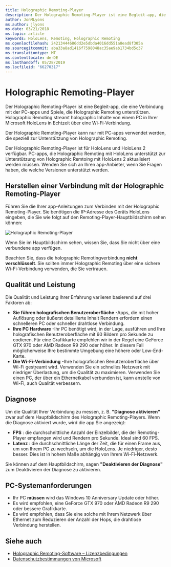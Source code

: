 ```yaml
---
title: Holographic Remoting-Player
description: Der Holographic Remoting-Player ist eine Begleit-app, die eine Verbindung mit der PC-apps und Spiele, die Holographic Remoting unterstützen. Holographic Remoting streamt holographic Inhalte von einem PC in Ihrer Microsoft HoloLens in Echtzeit über eine Wi-Fi-Verbindung.
author: JonMLyons
ms.author: jlyons
ms.date: 03/21/2018
ms.topic: article
keywords: HoloLens, Remoting, Holographic Remoting
ms.openlocfilehash: 24213444686dd2e5dbda4016dd551a8ead8f305a
ms.sourcegitcommit: aba33a8ad1416f7598048ac35ae9ab1734bd5c37
ms.translationtype: MT
ms.contentlocale: de-DE
ms.lasthandoff: 05/28/2019
ms.locfileid: "66270317"
---
```

# <a name="holographic-remoting-player"></a>Holographic Remoting-Player

Der Holographic Remoting-Player ist eine Begleit-app, die eine Verbindung mit der PC-apps und Spiele, die Holographic Remoting unterstützen. Holographic Remoting streamt holographic Inhalte von einem PC in Ihrer Microsoft HoloLens in Echtzeit über eine Wi-Fi-Verbindung.

Der Holographic Remoting-Player kann nur mit PC-apps verwendet werden, die speziell zur Unterstützung von Holographic Remoting.

Der Holographic Remoting-Player ist für HoloLens und HoloLens 2 verfügbar.  PC-apps, die Holographic Remoting mit HoloLens unterstützt zur Unterstützung von Holographic Remtoing mit HoloLens 2 aktualisiert werden müssen.  Wenden Sie sich an Ihren app-Anbieter, wenn Sie Fragen haben, die welche Versionen unterstützt werden.

## <a name="connecting-to-the-holographic-remoting-player"></a>Herstellen einer Verbindung mit der Holographic Remoting-Player

Führen Sie die Ihrer app-Anleitungen zum Verbinden mit der Holographic Remoting-Player. Sie benötigen die IP-Adresse des Geräts HoloLens eingeben, die Sie wie folgt auf den Remoting-Player-Hauptbildschirm sehen können:

![Holographic Remoting-Player](images/holographicremotingplayer.png)

Wenn Sie im Hauptbildschirm sehen, wissen Sie, dass Sie nicht über eine verbundene app verfügen.

Beachten Sie, dass die holographic Remotingverbindung **nicht verschlüsselt**. Sie sollten immer Holographic Remoting über eine sichere Wi-Fi-Verbindung verwenden, die Sie vertrauen.

## <a name="quality-and-performance"></a>Qualität und Leistung

Die Qualität und Leistung Ihrer Erfahrung variieren basierend auf drei Faktoren ab:
* **Sie führen holografischen Benutzeroberfläche** -Apps, die mit hoher Auflösung oder äußerst detaillierte Inhalt Rendern erfordern einen schnelleren PC oder schneller drahtlose Verbindung.
* **Ihre PC Hardware** -Ihr PC benötigt wird, in der Lage, ausführen und Ihre holografischen Benutzeroberfläche mit 60 Bildern pro Sekunde zu codieren. Für eine Grafikkarte empfehlen wir in der Regel eine GeForce GTX 970 oder AMD Radeon R9 290 oder höher. In diesem Fall möglicherweise Ihre bestimmte Umgebung eine höhere oder Low-End-Karte.
* **Die Wi-Fi-Verbindung** -Ihre holografischen Benutzeroberfläche über Wi-Fi gestreamt wird. Verwenden Sie ein schnelles Netzwerk mit niedriger Überlastung, um die Qualität zu maximieren. Verwenden Sie einen PC, der über ein Ethernetkabel verbunden ist, kann anstelle von Wi-Fi, auch Qualität verbessern.

## <a name="diagnostics"></a>Diagnose

Um die Qualität Ihrer Verbindung zu messen, z. B. **"Diagnose aktivieren"** zwar auf dem Hauptbildschirm des Holographic Remoting-Players. Wenn die Diagnose aktiviert wurde, wird die app Sie angezeigt:
* **FPS** : die durchschnittliche Anzahl der Einzelbilder, die der Remoting-Player empfangen wird und Rendern pro Sekunde. Ideal sind 60 FPS.
* **Latenz** : die durchschnittliche Länge der Zeit, die für einen Frame aus, um von Ihrem PC zu wechseln, um die HoloLens. Je niedriger, desto besser. Dies ist in hohem Maße abhängig von Ihrem Wi-Fi-Netzwerk.

Sie können auf dem Hauptbildschirm, sagen **"Deaktivieren der Diagnose"** zum Deaktivieren der Diagnose zu aktivieren.

## <a name="pc-system-requirements"></a>PC-Systemanforderungen
* Ihr PC **müssen** wird das Windows 10 Anniversary Update oder höher.
* Es wird empfohlen, eine GeForce GTX 970 oder AMD Radeon R9 290 oder bessere Grafikkarte.
* Es wird empfohlen, dass Sie eine solche mit Ihrem Netzwerk über Ethernet zum Reduzieren der Anzahl der Hops, die drahtlose Verbindung herstellen.

## <a name="see-also"></a>Siehe auch
* [Holographic Remoting-Software – Lizenzbedingungen](microsoft-holographic-remoting-software-license-terms.md)
* [Datenschutzbestimmungen von Microsoft](https://go.microsoft.com/fwlink/?LinkId=521839)

